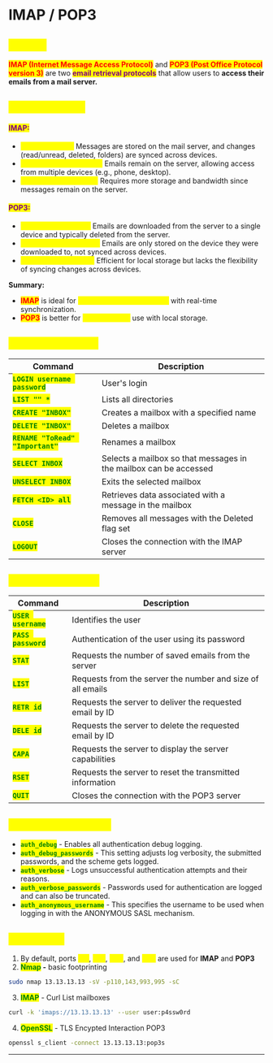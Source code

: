 # IMAP / POP3

## <mark style="color:yellow;">ABOUT</mark>

<mark style="color:red;">**IMAP (Internet Message Access Protocol)**</mark> and <mark style="color:red;">**POP3 (Post Office Protocol version 3)**</mark> are two <mark style="color:purple;">**email retrieval protocols**</mark> that allow users to **access their emails from a mail server.**

## <mark style="color:yellow;">IMAP VS POP3</mark>

#### <mark style="color:purple;">IMAP:</mark>

* <mark style="color:yellow;">**Two-way sync:**</mark> Messages are stored on the mail server, and changes (read/unread, deleted, folders) are synced across devices.
* <mark style="color:yellow;">**Multiple device access:**</mark> Emails remain on the server, allowing access from multiple devices (e.g., phone, desktop).
* <mark style="color:yellow;">**More resource-heavy:**</mark> Requires more storage and bandwidth since messages remain on the server.

#### <mark style="color:purple;">POP3:</mark>

* <mark style="color:yellow;">**One-way download:**</mark> Emails are downloaded from the server to a single device and typically deleted from the server.
* <mark style="color:yellow;">**Limited device access:**</mark> Emails are only stored on the device they were downloaded to, not synced across devices.
* <mark style="color:yellow;">**Lighter on resources:**</mark> Efficient for local storage but lacks the flexibility of syncing changes across devices.

**Summary:**

* <mark style="color:red;">**IMAP**</mark> is ideal for <mark style="color:yellow;">**multi-device email access**</mark> with real-time synchronization.
* <mark style="color:red;">**POP3**</mark> is better for <mark style="color:yellow;">**single-device**</mark> use with local storage.

## <mark style="color:yellow;">IMAP Commands</mark>

| Command                                                             | Description                                                       |
| ------------------------------------------------------------------- | ----------------------------------------------------------------- |
| <mark style="color:green;">**`LOGIN username password`**</mark>     | User's login                                                      |
| <mark style="color:green;">**`LIST "" *`**</mark>                   | Lists all directories                                             |
| <mark style="color:green;">**`CREATE "INBOX"`**</mark>              | Creates a mailbox with a specified name                           |
| <mark style="color:green;">**`DELETE "INBOX"`**</mark>              | Deletes a mailbox                                                 |
| <mark style="color:green;">**`RENAME "ToRead" "Important"`**</mark> | Renames a mailbox                                                 |
| <mark style="color:green;">**`SELECT INBOX`**</mark>                | Selects a mailbox so that messages in the mailbox can be accessed |
| <mark style="color:green;">**`UNSELECT INBOX`**</mark>              | Exits the selected mailbox                                        |
| <mark style="color:green;">**`FETCH <ID> all`**</mark>              | Retrieves data associated with a message in the mailbox           |
| <mark style="color:green;">**`CLOSE`**</mark>                       | Removes all messages with the Deleted flag set                    |
| <mark style="color:green;">**`LOGOUT`**</mark>                      | Closes the connection with the IMAP server                        |

## <mark style="color:yellow;">POP3 Commands</mark>

| Command                                               | Description                                                |
| ----------------------------------------------------- | ---------------------------------------------------------- |
| <mark style="color:green;">**`USER username`**</mark> | Identifies the user                                        |
| <mark style="color:green;">**`PASS password`**</mark> | Authentication of the user using its password              |
| <mark style="color:green;">**`STAT`**</mark>          | Requests the number of saved emails from the server        |
| <mark style="color:green;">**`LIST`**</mark>          | Requests from the server the number and size of all emails |
| <mark style="color:green;">**`RETR id`**</mark>       | Requests the server to deliver the requested email by ID   |
| <mark style="color:green;">**`DELE id`**</mark>       | Requests the server to delete the requested email by ID    |
| <mark style="color:green;">**`CAPA`**</mark>          | Requests the server to display the server capabilities     |
| <mark style="color:green;">**`RSET`**</mark>          | Requests the server to reset the transmitted information   |
| <mark style="color:green;">**`QUIT`**</mark>          | Closes the connection with the POP3 server                 |

## <mark style="color:yellow;">Dangerous Settings</mark>

* <mark style="color:green;">**`auth_debug`**</mark> - Enables all authentication debug logging.
* <mark style="color:green;">**`auth_debug_passwords`**</mark> - This setting adjusts log verbosity, the submitted passwords, and the scheme gets logged.
* <mark style="color:green;">**`auth_verbose`**</mark> - Logs unsuccessful authentication attempts and their reasons.
* <mark style="color:green;">**`auth_verbose_passwords`**</mark> - Passwords used for authentication are logged and can also be truncated.
* <mark style="color:green;">**`auth_anonymous_username`**</mark> - This specifies the username to be used when logging in with the ANONYMOUS SASL mechanism.

## <mark style="color:yellow;">Tips2Hack</mark>

1. By default, ports <mark style="color:yellow;">**110**</mark>, <mark style="color:yellow;">**143**</mark>, <mark style="color:yellow;">**993**</mark>, and <mark style="color:yellow;">**995**</mark> are used for **IMAP** and **POP3**
2. <mark style="color:green;">**Nmap**</mark>**&#x20;-** basic footprinting

```bash
sudo nmap 13.13.13.13 -sV -p110,143,993,995 -sC
```

3. <mark style="color:green;">**IMAP**</mark> - Curl List mailboxes

```bash
curl -k 'imaps://13.13.13.13' --user user:p4ssw0rd
```

4. <mark style="color:green;">**OpenSSL**</mark> - TLS Encypted Interaction POP3

```bash
openssl s_client -connect 13.13.13.13:pop3s
```

***

